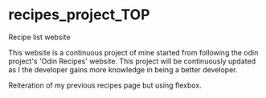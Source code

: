 # recipes_project_TOP

Recipe list website

This website is a continuous project of mine started from following the odin project's 'Odin Recipes' website. This project will be continuously updated as I the developer gains more knowledge in being a better developer.

Reiteration of my previous recipes page but using flexbox.